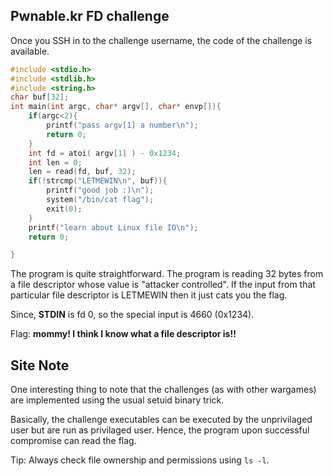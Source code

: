 ## Pwnable.kr FD challenge

Once you SSH in to the challenge username, the code of the challenge is
available.

```C
#include <stdio.h>
#include <stdlib.h>
#include <string.h>
char buf[32];
int main(int argc, char* argv[], char* envp[]){
	if(argc<2){
		printf("pass argv[1] a number\n");
		return 0;
	}
	int fd = atoi( argv[1] ) - 0x1234;
	int len = 0;
	len = read(fd, buf, 32);
	if(!strcmp("LETMEWIN\n", buf)){
		printf("good job :)\n");
		system("/bin/cat flag");
		exit(0);
	}
	printf("learn about Linux file IO\n");
	return 0;

}
```

The program is quite straightforward. The program is reading 32 bytes from a file descriptor whose value is "attacker controlled".
If the input from that particular file descriptor is LETMEWIN then it just cats you the flag.

Since, **STDIN** is fd 0, so the special input is 4660 (0x1234).

Flag: __mommy! I think I know what a file descriptor is!!__


## Site Note

One interesting thing to note that the challenges (as with other wargames) are implemented using the usual setuid binary trick.

Basically, the challenge executables can be executed by the unprivilaged user but are run as privilaged user. Hence, the program
upon successful compromise can read the flag.

Tip: Always check file ownership and permissions using `ls -l`.
